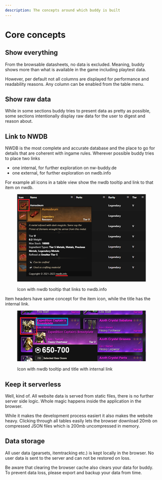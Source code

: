 ```yaml
---
description: The concepts around which buddy is built
---
```


# Core concepts

## Show everything

From the browsable datasheets, no data is excluded. Meaning, buddy shows more than what is available in the game including playtest data.

However, per default not all columns are displayed for performance and readability reasons. Any column can be enabled from the table menu.

## Show raw data

While in some sections buddy tries to present data as pretty as possible, some sections intentionally display raw data for the user to digest and reason about.

## Link to NWDB

NWDB is the most complete and accurate database and the place to go for details that are coherent with ingame rules. Wherever possible buddy tries to place two links

* one internal, for further exploration on nw-buddy.de
* one external, for further exploration on nwdb.info

For example all icons in a table view show the nwdb tooltip and link to that item on nwdb.

<figure><img src="../.gitbook/assets/nwdb-link-from-table.png" alt=""><figcaption><p>Icon with nwdb tooltip that links to nwdb.info</p></figcaption></figure>

Item headers have same concept for the item icon, while the title has the internal link.

<figure><img src="../.gitbook/assets/nwdb-link-from-detail.png" alt=""><figcaption><p>Icon with nwdb tooltip and title with internal link</p></figcaption></figure>

## Keep it serverless

Well, kind of. All website data is served from static files, there is no further server side logic. Whole magic happens inside the application in the browser.&#x20;

While it makes the development process easiert it also makes the website heavy. Clicking through all tables easily lets the browser download 20mb on compressed JSON files which is 200mb uncompressed in memory.

## Data storage

All user data (gearsets, itemtracking etc.) is kept locally in the browser. No user data is sent to the server and can not be restored on loss.

Be aware that clearing the browser cache also clears your data for buddy. To prevent data loss, please export and backup your data from time. &#x20;


